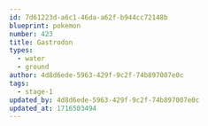 ```yaml
---
id: 7d61223d-a6c1-46da-a62f-b944cc72148b
blueprint: pokemon
number: 423
title: Gastrodon
types:
  - water
  - ground
author: 4d8d6ede-5963-429f-9c2f-74b897007e0c
tags:
  - stage-1
updated_by: 4d8d6ede-5963-429f-9c2f-74b897007e0c
updated_at: 1716503494
---
```

